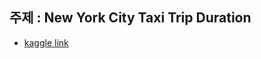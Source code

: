 ## 주제 : New York City Taxi Trip Duration
- [kaggle link](https://www.kaggle.com/c/nyc-taxi-trip-duration)
